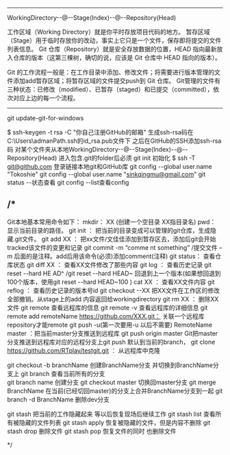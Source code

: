------------------------------------------------------------------------------------------------------------------
WorkingDirectory--@--Stage(Index)--@--Repository(Head)

工作区域（Working Directory）就是你平时存放项目代码的地方。
暂存区域（Stage）用于临时存放你的改动，事实上它只是一个文件，保存即将提交的文件列表信息。
Git 仓库（Repository）就是安全存放数据的位置，HEAD 指向最新放入仓库的版本（这第三棵树，确切的说，应该是 Git 仓库中 HEAD 指向的版本）。

Git 的工作流程一般是：在工作目录中添加、修改文件；将需要进行版本管理的文件添加add暂存区域；将暂存区域的文件提交push到 Git 仓库。
Git管理的文件有三种状态：已修改（modified）、已暂存（staged）和已提交（committed），依次对应上边的每一个流程。

------------------------------------------------------------------------------------------------------------------

git update-git-for-windows

$ ssh-keygen -t rsa -C "你自己注册GitHub的邮箱" 生成ssh-rsa码在C:\Users\admanPath\.ssh的id_rsa.pub文件下
之后在GitHub的SSH添加ssh-rsa码
对某个文件夹从本地WorkingDirectory--@--Stage(Index)--@--Repository(Head)
进入包含.git的folder后必须
git init 初始化
$ ssh -T git@github.com  登录链接本地git和GitHub库
git config --global user.name "Tokoshie"
git config --global user.name "sinkqingmu@gmail.com"
git status --状态查看
git config --list查看config


/*
-----------------------------------------------------------------------------------------------------------------
Git本地基本常用命令如下：
   mkdir：                       XX (创建一个空目录 XX指目录名)
   pwd：                         显示当前目录的路径。
   git init ：                   把当前的目录变成可以管理的git仓库，生成隐藏.git文件。
   git add XX ：                 把xx文件/文佳佳添加到暂存区去，添加后git会开始tracked该文件的变更和记录
   git commit -m “comme          nt something” /提交文件 –m 后面的是注释。add后用该命令(必须)添加comment(注释)
   git status：                  查看仓库状态
   git diff  XX ：               查看XX文件修改了那些内容
   git log ：                    查看历史记录
   git reset  --hard HE AD^      /git reset  --hard HEAD~ 回退到上一个版本(如果想回退到100个版本，使用git reset --hard HEAD~100 )
   cat XX   ：                   查看XX文件内容
   git reflog  ：                查看历史记录的版本号id
   git checkout --XX             把XX文件在工作区的修改全部撤销。从stage上的add 内容返回给workingdirectory
   git rm XX  ：                 删除XX文件
   git remote                    查看远程库的信息
   git remote -v                 查看远程库的详细信息
   git remote add remoteName  https://github.com/XXX.git： 关联一个远程库repository才能remote
   git push -u(第一次要用-u 以后不需要) RemoteName master ：把当前master分支推送到远程库
   git push origin master        Git把master分支推送到远程库对应的远程分支上git push 默认到当前的branch，
   git clone https://github.com/RTplay/testgit.git ： 从远程库中克隆

   git checkout -b branchName    创建BranchName分支 并切换到BranchName分支上
   git branch                    查看当前所有的分支   
   git branch name               创建分支
   git checkout master           切换回master分支
   git merge BranchName          在当前(已经切回master)的分支上合并BranchName分支到一起
   git branch -d BranchName      删除dev分支

   git stash                     把当前的工作隐藏起来 等以后恢复现场后继续工作
   git stash list                查看所有被隐藏的文件列表
   git stash apply               恢复被隐藏的文件，但是内容不删除
   git stash drop                删除文件
   git stash pop                 恢复文件的同时 也删除文件

   */